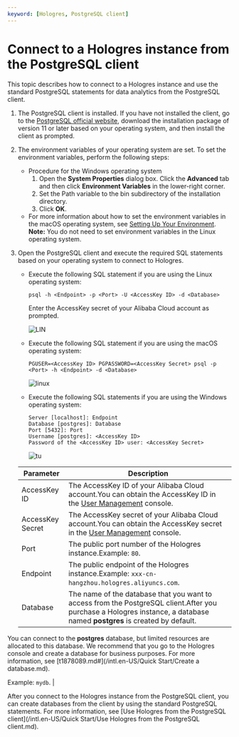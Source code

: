 ```yaml
---
keyword: [Hologres, PostgreSQL client]
---
```


# Connect to a Hologres instance from the PostgreSQL client

This topic describes how to connect to a Hologres instance and use the standard PostgreSQL statements for data analytics from the PostgreSQL client.

1.  The PostgreSQL client is installed. If you have not installed the client, go to the [PostgreSQL official website](https://www.enterprisedb.com/downloads/postgres-postgresql-downloads), download the installation package of version 11 or later based on your operating system, and then install the client as prompted.
2.  The environment variables of your operating system are set. To set the environment variables, perform the following steps:

    -   Procedure for the Windows operating system
        1.  Open the **System Properties** dialog box. Click the **Advanced** tab and then click **Environment Variables** in the lower-right corner.
        2.  Set the Path variable to the bin subdirectory of the installation directory.
        3.  Click **OK**.
    -   For more information about how to set the environment variables in the macOS operating system, see [Setting Up Your Environment](https://www.postgresql.org/docs/6.3/c0301.htm).
    **Note:** You do not need to set environment variables in the Linux operating system.


1.  Open the PostgreSQL client and execute the required SQL statements based on your operating system to connect to Hologres.

    -   Execute the following SQL statement if you are using the Linux operating system:

        ```
        psql -h <Endpoint> -p <Port> -U <AccessKey ID> -d <Database>
        ```

        Enter the AccessKey secret of your Alibaba Cloud account as prompted.

        ![LIN](https://static-aliyun-doc.oss-cn-hangzhou.aliyuncs.com/assets/img/en-US/2729189951/p143892.png)

    -   Execute the following SQL statement if you are using the macOS operating system:

        ```
        PGUSER=<AccessKey ID> PGPASSWORD=<AccessKey Secret> psql -p <Port> -h <Endpoint> -d <Database>
        ```

        ![linux](https://static-aliyun-doc.oss-cn-hangzhou.aliyuncs.com/assets/img/en-US/3161979951/p137096.png)

    -   Execute the following SQL statements if you are using the Windows operating system:

        ```
        Server [localhost]: Endpoint
        Database [postgres]: Database
        Port [5432]: Port
        Username [postgres]: <AccessKey ID>
        Password of the <AccessKey ID> user: <AccessKey Secret>
        ```

        ![tu](https://static-aliyun-doc.oss-cn-hangzhou.aliyuncs.com/assets/img/en-US/1379189951/p165824.png)

    |Parameter|Description|
    |---------|-----------|
    |AccessKey ID|The AccessKey ID of your Alibaba Cloud account.You can obtain the AccessKey ID in the [User Management](https://usercenter.console.aliyun.com/?spm=5176.2020520153.nav-right.dak.3bcf415dCWGUBj#/manage/ak) console. |
    |AccessKey Secret|The AccessKey secret of your Alibaba Cloud account.You can obtain the AccessKey secret in the [User Management](https://usercenter.console.aliyun.com/?spm=5176.2020520153.nav-right.dak.3bcf415dCWGUBj#/manage/ak) console. |
    |Port|The public port number of the Hologres instance.Example: `80`. |
    |Endpoint|The public endpoint of the Hologres instance.Example: `xxx-cn-hangzhou.hologres.aliyuncs.com`. |
    |Database|The name of the database that you want to access from the PostgreSQL client.After you purchase a Hologres instance, a database named **postgres** is created by default.

You can connect to the **postgres** database, but limited resources are allocated to this database. We recommend that you go to the Hologres console and create a database for business purposes. For more information, see [t1878089.md\#](/intl.en-US/Quick Start/Create a database.md).

Example: `mydb`. |


After you connect to the Hologres instance from the PostgreSQL client, you can create databases from the client by using the standard PostgreSQL statements. For more information, see [Use Hologres from the PostgreSQL client](/intl.en-US/Quick Start/Use Hologres from the PostgreSQL client.md).

